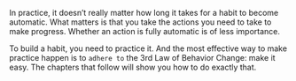 In practice, it doesn’t really matter how long it takes for a habit to
become automatic. What matters is that you take the actions you need
to take to make progress. Whether an action is fully automatic is of
less importance.

To build a habit, you need to practice it. And the most effective way
to make practice happen is to `adhere to` the 3rd Law of Behavior
Change: make it easy. The chapters that follow will show you how to
do exactly that.